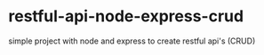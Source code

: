 # restful-api-node-express-crud
simple project with node and express to create restful api's (CRUD)
